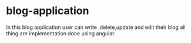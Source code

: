 # blog-application
In this blog application user can write ,delete,update and edit their blog all thing are implementation done using angular
